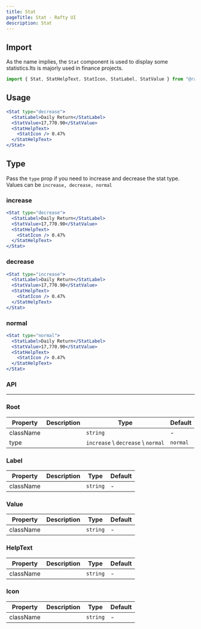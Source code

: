 ```yaml
---
title: Stat
pageTitle: Stat - Rafty UI
description: Stat
---
```


## Import

As the name implies, the `Stat` component is used to display some statistics.Its is majorly used in finance projects.

```jsx
import { Stat, StatHelpText, StatIcon, StatLabel, StatValue } from "@rafty/ui";
```

## Usage

```jsx
<Stat type="decrease">
  <StatLabel>Daily Return</StatLabel>
  <StatValue>17,770.90</StatValue>
  <StatHelpText>
    <StatIcon /> 0.47%
  </StatHelpText>
</Stat>
```

## Type

Pass the `type` prop if you need to increase and decrease the stat type. Values can be `increase, decrease, normal`

### increase

```jsx
<Stat type="decrease">
  <StatLabel>Daily Return</StatLabel>
  <StatValue>17,770.90</StatValue>
  <StatHelpText>
    <StatIcon /> 0.47%
  </StatHelpText>
</Stat>
```

### decrease

```jsx
<Stat type="increase">
  <StatLabel>Daily Return</StatLabel>
  <StatValue>17,770.90</StatValue>
  <StatHelpText>
    <StatIcon /> 0.47%
  </StatHelpText>
</Stat>
```

### normal

```jsx
<Stat type="normal">
  <StatLabel>Daily Return</StatLabel>
  <StatValue>17,770.90</StatValue>
  <StatHelpText>
    <StatIcon /> 0.47%
  </StatHelpText>
</Stat>
```

### API

---

### Root

| Property  | Description | Type                               | Default  |
| --------- | ----------- | ---------------------------------- | -------- |
| className |             | `string`                           | -        |
| type      |             | `increase` \ `decrease` \ `normal` | `normal` |

### Label

| Property  | Description | Type     | Default |
| --------- | ----------- | -------- | ------- |
| className |             | `string` | -       |

### Value

| Property  | Description | Type     | Default |
| --------- | ----------- | -------- | ------- |
| className |             | `string` | -       |

### HelpText

| Property  | Description | Type     | Default |
| --------- | ----------- | -------- | ------- |
| className |             | `string` | -       |

### Icon

| Property  | Description | Type     | Default |
| --------- | ----------- | -------- | ------- |
| className |             | `string` | -       |
